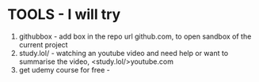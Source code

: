# TOOLS - I will try 
  1. githubbox - add box in the repo url github<box>.com, to open sandbox of the current project
  2. study.lol/ - watching an youtube video and need help or want to summarise the video, <study.lol/>youtube.com
  3. get udemy course for free - 
